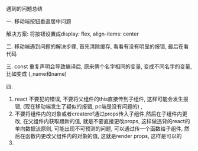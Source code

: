 遇到的问题总结

一. 移动端按钮垂直居中问题

解决方案:  将按钮设置成display: flex, align-items: center

二. 移动端遇到问题的解决步骤, 首先清除缓存, 看看有没有明显的报错, 最后在看代码


三. const 重复声明会导致编译后, 原来俩个名字相同的变量, 变成不同名字的变量, 比如变成 (_name和name)



四. 
1. react 不要犯的错误, 不要将父组件的this直接传到子组件, 这样可能会发生报错, (现在移动端发生了疑似的报错, pc端是没有问题的) ,
2. 不要将组件内的对象或者createref通过props传入子组件,然后在子组件内更改, 在父组件内获取跟新的值, 就是不要直接更改props, 这样做违背的react的单向数据流原则, 可能出现不可预测的问题, 可以通过传一个函数给子组件, 然后在函数内更改父组件内的对象的值, 这就是render props, 这样是可以的
3. 






